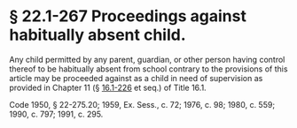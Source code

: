 # § 22.1-267 Proceedings against habitually absent child.

<p>Any child permitted by any parent, guardian, or other person having control thereof to be habitually absent from school contrary to the provisions of this article may be proceeded against as a child in need of supervision as provided in Chapter 11 (§ <a href='http://law.lis.virginia.gov/vacode/16.1-226/'>16.1-226</a> et seq.) of Title 16.1.</p><p>Code 1950, § 22-275.20; 1959, Ex. Sess., c. 72; 1976, c. 98; 1980, c. 559; 1990, c. 797; 1991, c. 295.</p>